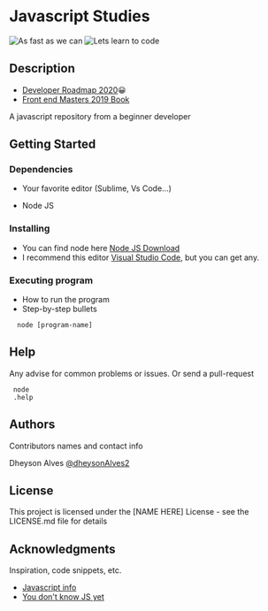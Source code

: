 # Javascript Studies

![As fast as we can](https://media.giphy.com/media/PiQejEf31116URju4V/giphy.gif)
![Lets learn to code](https://media.giphy.com/media/xT1XGzXhVgWRLN1Cco/giphy.gif)


## Description
* [Developer Roadmap 2020](https://github.com/kamranahmedse/developer-roadmap)😀 
* [Front end Masters 2019 Book](https://frontendmasters.com/books/front-end-handbook/2019/)

A javascript repository from a beginner developer

## Getting Started

### Dependencies

* Your favorite editor (Sublime, Vs Code...)

* Node JS


### Installing


* You can find node here [Node JS Download](https://nodejs.org/en/download/)
* I recommend this editor [Visual Studio Code](https://code.visualstudio.com/download), but you can get any.


### Executing program


* How to run the program
* Step-by-step bullets
```
  node [program-name]
```


## Help


Any advise for common problems or issues.
Or send a pull-request
```
 node
 .help
```


## Authors

Contributors names and contact info

Dheyson Alves
[@dheysonAlves2](https://twitter.com/DheysonAlves2)

## License

This project is licensed under the [NAME HERE] License - see the LICENSE.md file for details

## Acknowledgments

Inspiration, code snippets, etc.
* [Javascript info](https://javascript.info/)
* [You don't know JS yet](https://github.com/getify/You-Dont-Know-JS)
